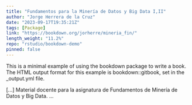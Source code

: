 ```yaml
---
title: "Fundamentos para la Minería de Datos y Big Data I,II"
author: "Jorge Herrera de la Cruz"
date: "2023-09-17T19:35:21Z"
tags: [Package]
link: "https://bookdown.org/jorherre/mineria_fin/"
length_weight: "11.2%"
repo: "rstudio/bookdown-demo"
pinned: false
---
```


<p>This is a minimal example of using the bookdown package to write a book.
The HTML output format for this example is bookdown::gitbook,
set in the _output.yml file.</p> [...] Material docente para la asignatura de Fundamentos de Minería de Datos y Big Data. ...
